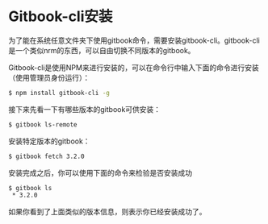 # Gitbook-cli安装

为了能在系统任意文件夹下使用gitbook命令，需要安装gitbook-cli。gitbook-cli是一个类似nrm的东西，可以自由切换不同版本的gitbook。


Gitbook-cli是使用NPM来进行安装的，可以在命令行中输入下面的命令进行安装（使用管理员身份运行）：

```bash
$ npm install gitbook-cli -g
```

接下来先看一下有哪些版本的gitbook可供安装：

```bash
$ gitbook ls-remote
```


安装特定版本的gitbook：

```bash
$ gitbook fetch 3.2.0
```


安装完成之后，你可以使用下面的命令来检验是否安装成功

```bash
$ gitbook ls
 * 3.2.0
```

如果你看到了上面类似的版本信息，则表示你已经安装成功了。

